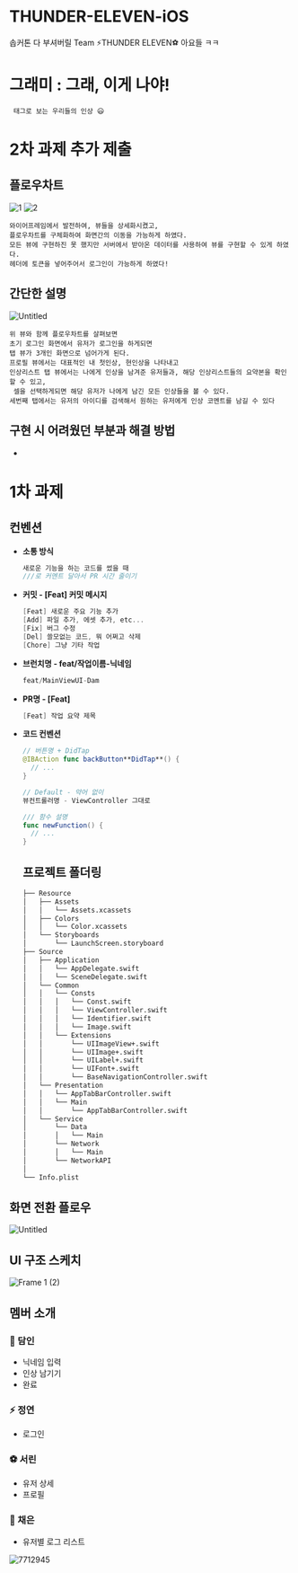 # THUNDER-ELEVEN-iOS
솝커톤 다 부셔버릴 Team ⚡️THUNDER ELEVEN⚽️ 아요들 ㅋㅋ

# 그래미 : 그래, 이게 나야!
```
 태그로 보는 우리들의 인상 😃
```

# 2차 과제 추가 제출
## 플로우차트
![1](https://user-images.githubusercontent.com/109775321/202874987-c8531974-5d7e-464e-9b1f-def1a1d2e6d6.png)
![2](https://user-images.githubusercontent.com/109775321/202874989-5342abdd-4ac6-433d-8662-d5bdcb483152.png)
```
와이어프레임에서 발전하여, 뷰들을 상세화시켰고, 
플로우차트를 구체화하여 화면간의 이동을 가능하게 하였다.
모든 뷰에 구현하진 못 했지만 서버에서 받아온 데이터를 사용하여 뷰를 구현할 수 있게 하였다.
헤더에 토큰을 넣어주어서 로그인이 가능하게 하였다!
```

## 간단한 설명
![Untitled](https://user-images.githubusercontent.com/109775321/202875004-f43ea050-214a-4a0f-b72f-b58e0fa08de3.png)
```
위 뷰와 함께 플로우차트를 살펴보면 
초기 로그인 화면에서 유저가 로그인을 하게되면 
탭 뷰가 3개인 화면으로 넘어가게 된다.
프로필 뷰에서는 대표적인 내 첫인상, 현인상을 나타내고
인상리스트 탭 뷰에서는 나에게 인상을 남겨준 유저들과, 해당 인상리스트들의 요약본을 확인할 수 있고,
 셀을 선택하게되면 해당 유저가 나에게 남긴 모든 인상들을 볼 수 있다.
세번째 탭에서는 유저의 아이디를 검색해서 원하는 유저에게 인상 코멘트를 남길 수 있다
```

## 구현 시 어려웠던 부분과 해결 방법
* 

# 1차 과제
## 컨벤션

- **소통 방식**
    
    ```swift
    새로운 기능을 하는 코드를 썼을 때
    ///로 커멘트 달아서 PR 시간 줄이기
    ```
    
- **커밋 - [Feat] 커밋 메시지**
    
    ```swift
    [Feat] 새로운 주요 기능 추가
    [Add] 파일 추가, 에셋 추가, etc...
    [Fix] 버그 수정
    [Del] 쓸모없는 코드, 뭐 어쩌고 삭제
    [Chore] 그냥 기타 작업 
    ```
    
- **브런치명 - feat/작업이름-닉네임**
    
    ```swift
    feat/MainViewUI-Dam
    ```
    
- **PR명 - [Feat]**
    
    ```swift
    [Feat] 작업 요약 제목
    ```

- **코드 컨벤션**
  ```swift
  // 버튼명 + DidTap
  @IBAction func backButton**DidTap**() {
    // ...
  }

  // Default - 약어 없이
  뷰컨트롤러명 - ViewController 그대로

  /// 함수 설명
  func newFunction() {
    // ...
  }
  ```
  
  ## 프로젝트 폴더링

  ```bash
  ├── Resource
  │   ├── Assets
  │   │   └── Assets.xcassets
  │   ├── Colors
  │   │   └── Color.xcassets
  │   └── Storyboards
  │       └── LaunchScreen.storyboard
  ├── Source
  │   ├── Application
  │   │   └── AppDelegate.swift
  │   │   └── SceneDelegate.swift
  │   └── Common
  │   │   └── Consts
  │   │   │   └── Const.swift
  │   │   │   └── ViewController.swift
  │   │   │   └── Identifier.swift
  │   │   │   └── Image.swift
  │   │   └── Extensions
  │   │       └── UIImageView+.swift
  │   │       └── UIImage+.swift
  │   │       └── UILabel+.swift
  │   │       └── UIFont+.swift
  │   │       └── BaseNavigationController.swift
  │   └── Presentation
  │   │   └── AppTabBarController.swift
  │   │   └── Main
  │   │       └── AppTabBarController.swift
  │   └── Service
  │       └── Data
  │       │   └── Main
  │       └── Network
  │       │   └── Main
  │       └── NetworkAPI
  │
  └── Info.plist
  ```

## 화면 전환 플로우

![Untitled](https://user-images.githubusercontent.com/75439868/202864459-71a0ea6e-593c-4c2d-a19a-a630717914b7.png)

## UI 구조 스케치
![Frame 1 (2)](https://user-images.githubusercontent.com/109775321/202874870-df89261f-955a-4697-8394-90fa20610831.png)



## 멤버 소개
### 🥊 담인
- 닉네임 입력
- 인상 남기기
- 완료
### ⚡️ 정연
- 로그인
### ⚽️ 서린
- 유저 상세
- 프로필
### 🥅 채은
- 유저별 로그 리스트


![7712945](https://user-images.githubusercontent.com/75439868/202626809-ee310f5f-18fb-4b1d-8d2d-e87c46ca4aa1.jpeg)

